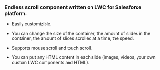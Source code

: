 ### Endless scroll component written on LWC for Salesforce platform. 

* Easily customizible. 

* You can change the size of the container, the amount of slides in the container, the amount of slides scrolled at a time, the speed.

* Supports mouse scroll and touch scroll.

* You can put any HTML content in each slide (images, videos, your own custom LWC components and HTML).
